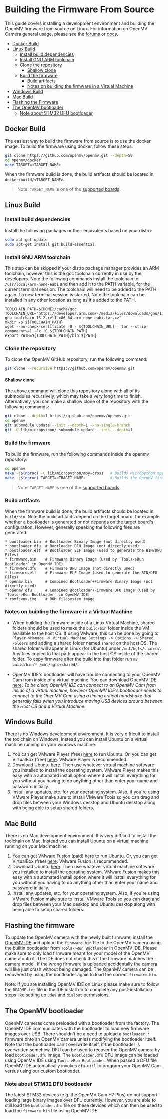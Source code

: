 # Building the Firmware From Source

This guide covers installing a development environment and building the OpenMV firmware from source on Linux.
For information on OpenMV Camera general usage, please see the [forums](http://openmv.io/forums) or [docs](http://openmv.io/docs).
- [Docker Build](#docker-build)
- [Linux Build](#linux-build)
  * [Install build dependencies](#install-build-dependencies)
  * [Install GNU ARM toolchain](#install-gnu-arm-toolchain)
  * [Clone the repository](#clone-the-repository)
    + [Shallow clone](#shallow-clone)
  * [Build the firmware](#build-the-firmware)
    + [Build artifacts](#build-artifacts)
    + [Notes on building the firmware in a Virtual Machine](#notes-on-building-the-firmware-in-a-virtual-machine)
- [Windows Build](#windows-build)
- [Mac Build](#mac-build)
- [Flashing the Firmware](#flashing-the-firmware)
- [The OpenMV bootloader](#the-openmv-bootloader)
    + [Note about STM32 DFU bootloader](#note-about-stm32-dfu-bootloader)

## Docker Build

The easiest way to build the firmware from source is to use the docker image. To build the firmware using docker, follow these steps:

```bash
git clone https://github.com/openmv/openmv.git --depth=50
cd openmv/docker
make TARGET=<TARGET_NAME>
```

When the firmware build is done, the build artifacts should be located in `docker/build/<TARGET_NAME>`.
> Note: `TARGET_NAME` is one of the [supported boards](https://github.com/openmv/openmv/tree/master/boards). 

## Linux Build

### Install build dependencies
Install the following packages or their equivalents based on your distro:
```bash
sudo apt-get update
sudo apt-get install git build-essential
```

### Install GNU ARM toolchain
This step can be skipped if your distro package manager provides an ARM toolchain, however this is the gcc toolchain currently in use by the developers. Note the following commands install the toolchain to `/usr/local/arm-none-eabi` and then add it to the PATH variable, for the current terminal session. The toolchain will need to be added to the PATH again if a new terminal session is started. Note the toolchain can be installed in any other location as long as it's added to the PATH.
```
TOOLCHAIN_PATH=${HOME}/cache/gcc
TOOLCHAIN_URL="https://developer.arm.com/-/media/Files/downloads/gnu/13.2.rel1/binrel/arm-gnu-toolchain-13.2.rel1-x86_64-arm-none-eabi.tar.xz"
mkdir -p ${TOOLCHAIN_PATH}
wget --no-check-certificate -O - ${TOOLCHAIN_URL} | tar --strip-components=1 -Jx -C ${TOOLCHAIN_PATH}
export PATH=${TOOLCHAIN_PATH}/bin:${PATH}
```

### Clone the repository
To clone the OpenMV GitHub repository, run the following command:
```bash
git clone --recursive https://github.com/openmv/openmv.git
```

#### Shallow clone
The above command will clone this repository along with all of its submodules recursively, which may take a very long time to finish. Alternatively, you can make a shallow clone of the repository with the following commands:
```bash
git clone --depth=1 https://github.com/openmv/openmv.git
cd openmv
git submodule update --init --depth=1 --no-single-branch
git -C lib/micropython/ submodule update --init --depth=1
```

### Build the firmware
To build the firmware, run the following commands inside the openmv repository:
```bash
cd openmv
make -j$(nproc) -C lib/micropython/mpy-cross   # Builds Micropython mpy cross-compiler
make -j$(nproc) TARGET=<TRAGET_NAME>           # Builds the OpenMV firmware
```

> Note: `TARGET_NAME` is one of the [supported boards](https://github.com/openmv/openmv/tree/master/boards).

### Build artifacts
When the firmware build is done, the build artifacts should be located in `build/bin`. Note the build artifacts depend on the target board, for example whether a bootloader is generated or not depends on the target board's configuration. However, generally speaking the following files are generated:
```
* bootloader.bin  # Bootloader Binary Image (not directly used)
* bootloader.dfu  # Bootloader DFU Image (not directly used)
* bootloader.elf  # Bootloader ELF Image (used to generate the BIN/DFU Files)
* firmware.bin    # Firmware Binary Image (Used by `Tools->Run Bootloader` in OpenMV IDE)
* firmware.dfu    # Firmware DFU Image (not directly used)
* firmware.elf    # Firmware ELF Image (used to generate the BIN/DFU Files)
* openmv.bin      # Combined Bootloader+Firmware Binary Image (not directly used)
* openmv.dfu      # Combined Bootloader+Firmware DFU Image (Used by `Tools->Run Bootloader` in OpenMV IDE)
* romfs<n>.img    # ROM filesystem image
```

### Notes on building the firmware in a Virtual Machine
* When building the firmware inside of a Linux Virtual Machine, shared folders should be used to make the `build/bin` folder inside the VM available to the host OS. If using VMware, this can be done by going to `Player->Manage -> Virtual Machine Settings -> Options -> Shared Folders` and adding a shared folder named `shared` on the host OS. The shared folder will appear in Linux (for Ubuntu) under `/mnt/hgfs/shared/`. Any files copied to that path appear in the host OS inside of the shared folder. To copy firmware after the build into that folder run `mv build/bin/* /mnt/hgfs/shared/`.

* OpenMV IDE's bootloader will have trouble connecting to your OpenMV Cam from inside of a virtual machine. You can download OpenMV IDE [here](https://openmv.io/pages/download). *To be clear, OpenMV IDE can connect to an OpenMV Cam from inside of a virtual machine, however OpenMV IDE's bootloader needs to connect to the OpenMV Cam using a timing critical handshake that generally fails when you introduce moving USB devices around between the Host OS and a Virtual Machine*.

## Windows Build

There is no Windows development environment. It is very difficult to install the toolchain on Windows. Instead you can install Ubuntu on a virtual machine running on your windows machine:

1. You can get VMware Player (free) [here](https://my.vmware.com/en/web/vmware/free#desktop_end_user_computing/vmware_workstation_player/15_0) to run Ubuntu. Or, you can get VirtualBox (free) [here](https://www.virtualbox.org/wiki/Downloads). VMware Player is recommended.
2. Download Ubuntu [here](http://www.ubuntu.com/desktop). Then use whatever virtual machine software you installed to install the operating system. VMware Player makes this easy with a automated install option where it will install everything for you without you having to do anything other than enter your name and password initially.
3. Install any updates, etc. for your operating system. Also, if you're using VMware Player make sure to install VMware Tools so you can drag and drop files between your Windows desktop and Ubuntu desktop along with being able to setup shared folders.

## Mac Build

There is no Mac development environment. It is very difficult to install the toolchain on Mac. Instead you can install Ubuntu on a virtual machine running on your Mac machine:

1. You can get VMware Fusion (paid) [here](https://www.vmware.com/products/fusion/) to run Ubuntu. Or, you can get VirtualBox (free) [here](https://www.virtualbox.org/wiki/Downloads). VMware Fusion is recommended.
2. Download Ubuntu [here](http://www.ubuntu.com/desktop). Then use whatever virtual machine software you installed to install the operating system. VMware Fusion makes this easy with a automated install option where it will install everything for you without you having to do anything other than enter your name and password initially.
3. Install any updates, etc. for your operating system. Also, if you're using VMware Fusion make sure to install VMware Tools so you can drag and drop files between your Mac desktop and Ubuntu desktop along with being able to setup shared folders.

## Flashing the firmware
To update the OpenMV camera with the newly built firmware, install the [OpenMV IDE](https://openmv.io/pages/download) and upload the `firmware.bin` file to the OpenMV camera using the builtin bootloader from `Tools->Run Bootloader` in OpenMV IDE. Please make sure to only load firmware meant for your model of the OpenMV camera onto it. The IDE does not check this if the firmware matches the camera model. If the wrong firmware is uploaded accidentally the camera will like just crash without being damaged. The OpenMV camera can be recovered by using the bootloader again to load the correct `firmware.bin`.

Note: If you are installing OpenMV IDE on Linux please make sure to follow the `README.txt` file in the IDE install dir to complete any post-installation steps like setting up `udev` and `dialout` permissions.

## The OpenMV bootloader

OpenMV cameras come preloaded with a bootloader from the factory. The OpenMV IDE communicates with the bootloader to load new firmware images over USB. There shouldn't be a need to upload a `bootloader.*` firmware onto an OpenMV camera unless modifying the bootloader itself. Note that the bootloader can't overwrite itself, if the bootloader is overwritten somehow, DFU can be used to recover the OpenMV camera by load `bootloader.dfu` image. The `bootloader.dfu` DFU image can be loaded using OpenMV IDE using `Tools->Run Bootloader`. When passed a DFU file OpenMV IDE automatically invokes `dfu-util` to program your OpenMV Cam versus using our custom bootloader.

### Note about STM32 DFU bootloader

The latest STM32 devices (e.g. the OpenMV Cam H7 Plus) do not support loading large binary images over DFU currently. However, you are able to still load the `bootloader.dfu` file on these devices which can then be used to load the `firmware.bin` file using OpenMV IDE.
